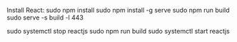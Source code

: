 Install React:
sudo npm install
sudo npm install -g serve
sudo npm run build
sudo serve -s build -l 443

sudo systemctl stop reactjs
sudo npm run build
sudo systemctl start reactjs
